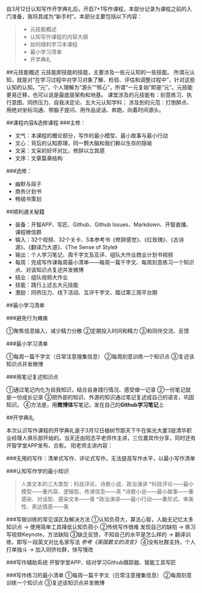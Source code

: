 自3月12日认知写作开学典礼后，开启7+1写作课程，本部分记录为课程之前的入门准备，我将其成为“新手村”。本部分主要包括以下内容：

> * 元技能概述
> * 认知写作课程的内容大纲
> * 如何顺利学习本课程
> * 最小学习清单
> * 开学典礼

##元技能概述
元技能即技能的技能，主要涉及一些元认知的一些技能。
所谓元认知，就是对“在学习过程中对学习对象了解、检验、评估和调整过程中”，针对这些认知的认知。“元”，个人理解为“源头”“核心”，所谓“一元复始”即是“元”。元技能更易迁移，也可以说是最底层架构和地基。
课堂涉及的元技能有：刻意练习、执行意图、同侪压力、自我决定论、五大元认知学科；
涉及到的元范：打倒醉点、用绝对坐标沟通、带脑子提问、用作品说话、奔跑，向着时间源头。

##课程内容&选修课程
###主修：
* 文气：本课程的概论部分，写作的最小模型、最小故事与最小行动
* 文心：背后的认知原理，同一颗大脑和我们赖以生存的隐喻
* 文采：文采的好坏对比，修辞以立其感
* 文序：文章篇章结构

###选修：
* 幽默与段子
* 商务计划书
* 畅销书策划

##顺利通关秘籍
* 装备：开智APP、写匠、Github、Github Issues、Markdown、开智直播、课程微信群
* 输入：32个视频、32个关卡、5本参考书《修辞感觉》、《红玫瑰》、《古诗源》、《翻译乃大道》、《The Sense of Style》
* 输出：个人学习笔记、周千字文及互评、组队大作业商业计划书视频
* 每周：完成写作课每周最小清单——每周一篇千字文、每周刻意练习一个知识点、对该知识点复述并发微博
* 结业：组队视频大作业
* 技能：践行上述五大元技能
* 激励：同侪压力、线下活动、互评千字文、踏过第三周平台期

##最小学习清单

###避免行为瘫痪

①聚焦信息输入，减少精力分散
②定期投入时间和精力
③和同伴交流、反馈

###最小学习清单

①每周一篇千字文（日常注意搜集信息）
②每周刻意训练一个知识点
③复述该知识点并发微博

###用笔记复述知识点

①通过笔记内化为自我知识，结合自身践行情况、感受做一记录
②一份笔记就是一份成长记录
③把外部的知识、外源的知识通过笔记复述成自己的语言，巩固知识。
④方法是，用**微博体**写笔记，发在自己的**Github学习笔记**上

##开学典礼

本次认识写作课程的开学典礼是于3月12日植树节那天下午在紫光大厦3层清华职业经理人俱乐部开始的。当天还由阳志平老师作主讲，三位嘉宾作分享，同时还有开智学堂APP发布、合影。
阳老师主讲内容：

###无用的写作：清单式写作、评论式写作，无法提高写作水平，以最小写作清单

###认知写作学的最小知识

>人类文本的三大类型：科技评论、诗歌小说、政治演讲
> *科技评论——最小模型——重内容、逻辑型、传递信息——真
> *诗歌小说——最小故事——重感染、对话型、感染文本——善
> *政治演讲——最小行动——重形式、审美性、表达情感——美

###写做训练的常见误区及解决方法
①认知负荷大，算法心智，人脑无记忆太多知识点 → 使用简单工具降低认知负荷小
②传统写作很难 发现自己的缺陷 → 练习写视频Keynote，方法缺陷
③缺乏反馈，不知自己的水平是怎么样的 → 翻译训练，即写一段英文对比名家写法 *参考《英国散文的流变》*
④没有社群支持，个人打单独斗 → 加入同侪社群，快写慢改

###写作辅助系统
开智学堂APP、结对学习Github跟踪器、智能工具写匠

###写作练习的最小清单
①每周一篇千字文（日常注意搜集信息）
②每周刻意训练一个知识点
③复述该知识点并发微博


